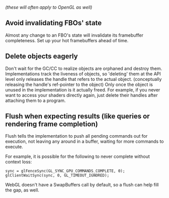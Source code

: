 *(these will often apply to OpenGL as well)*

## Avoid invalidating FBOs' state
Almost any change to an FBO's state will invalidate its framebuffer
completeness.
Set up your hot framebuffers ahead of time.

## Delete objects eagerly
Don't wait for the GC/CC to realize objects are orphaned and destroy them.
Implementations track the liveness of objects, so 'deleting' them at the API level only
releases the handle that refers to the actual object. (conceptually releasing the handle's
ref-pointer to the object)
Only once the object is unused in the implementation is it actually freed.
For example, if you never want to access your shaders directly again, just delete their
handles after attaching them to a program.

## Flush when expecting results (like queries or rendering frame completion)
Flush tells the implementation to push all pending commands out for execution, not leaving
any around in a buffer, waiting for more commands to execute.

For example, it is possible for the following to never complete without context loss:
~~~
sync = glFenceSync(GL_SYNC_GPU_COMMANDS_COMPLETE, 0);
glClientWaitSync(sync, 0, GL_TIMEOUT_IGNORED);
~~~

WebGL doesn't have a SwapBuffers call by default, so a flush can help fill the gap, as
well.

